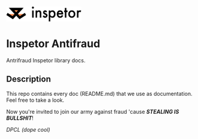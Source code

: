  
<p>
  <img src="Images/Inspetor.png" width="200" height="40" alt="Inspetor Logo"> </img> 
</p>

# Inspetor Antifraud
Antrifraud Inspetor library docs.

## Description
This repo contains every doc (README.md) that we use as documentation. Feel free to take a look.

Now you're invited to join our army against fraud 'cause ***STEALING IS BULLSHIT***! 

*DPCL (dope cool)*
